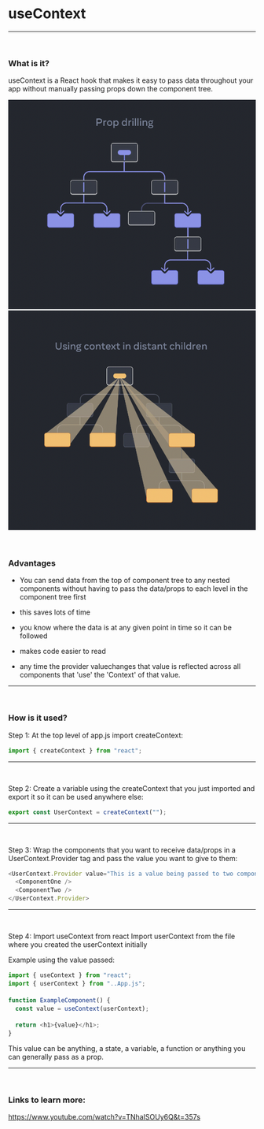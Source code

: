# useContext

---

<br>

### What is it?

useContext is a React hook that makes it easy to pass data throughout your app without manually passing props down the component tree.

![Image of prop drilling](/images/Screenshot%202022-07-06%20at%2011.36.23.png)
![Image of useContext](/images/Screenshot%202022-07-06%20at%2011.36.32.png)

<br>

### Advantages

- You can send data from the top of component tree to any nested components without having to pass the data/props to each level in the component tree first

- this saves lots of time

- you know where the data is at any given point in time so it can be followed

- makes code easier to read

- any time the provider valuechanges that value is reflected across all components that 'use' the 'Context' of that value.

---

<br>

### How is it used?

Step 1:
At the top level of app.js import createContext:

```javascript
import { createContext } from "react";
```

---

<br>

Step 2:
Create a variable using the createContext that you just imported and export it so it can be used anywhere else:

```javascript
export const UserContext = createContext("");
```

---

<br>

Step 3:
Wrap the components that you want to receive data/props in a UserContext.Provider tag and pass the value you want to give to them:

```javascript
<UserContext.Provider value="This is a value being passed to two components">
  <ComponentOne />
  <ComponentTwo />
</UserContext.Provider>
```

---

<br>

Step 4:
Import useContext from react
Import userContext from the file where you created the userContext initially

Example using the value passed:

```javascript
import { useContext } from "react";
import { userContext } from "..App.js";

function ExampleComponent() {
  const value = useContext(userContext);

  return <h1>{value}</h1>;
}
```

This value can be anything, a state, a variable, a function or anything you can generally pass as a prop.

---

<br>

### Links to learn more:

<https://www.youtube.com/watch?v=TNhaISOUy6Q&t=357s>
